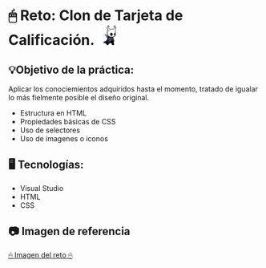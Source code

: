<h1>🖱 Reto: Clon de Tarjeta de Calificación. <img src="https://raw.githubusercontent.com/TanZng/TanZng/master/assets/hollor_knight3.gif" width="40"/> </h1>  

<p></p>

<h2> 💡Objetivo de la práctica: </h2>

<p>Aplicar los conociemientos adquiridos hasta el momento, tratado de igualar lo más fielmente posible el diseño original.</p>
<ul>
  <li>Estructura en HTML</li>
  <li>Propiedades básicas de CSS </li>
  <li>Uso de selectores </li>
  <li>Uso de imagenes o iconos</li>
</ul>

<h2> 🖥 Tecnologías:</h2>
<ul>
  <li>Visual Studio</li>
  <li>HTML</li>
  <li>CSS</li>
</ul>

<h2>📷 Imagen de referencia</h2>
<a href="https://www.frontendmentor.io/solutions/responsive-responsive-card-using-ant-design-ui-library-rVvqrOjZzb" target="_blank">🖱 Imagen del reto 🖱 </a>









